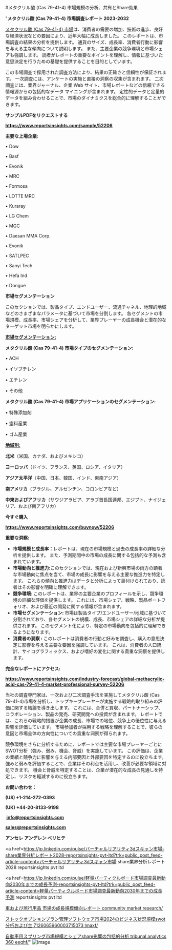 #メタクリル酸 (Cas 79-41-4) 市場規模の分析、共有とShare効果

"<strong>メタクリル酸 (Cas 79-41-4) 市場調査レポート 2023-2032</strong>

<a href=https://www.reportsinsights.com/sample/52206>メタクリル酸 (Cas 79-41-4) 市場</a>は、消費者の需要の増加、技術の進歩、良好な経済状況などの要因により、近年大幅に成長しました。 このレポートは、市場調査の結果の分析を提供します。 通貨のサイズ、成長率、消費者行動に影響を与える主な傾向について説明します。 また、主要企業の競争環境と市場シェアも強調します。 読者がレポートの重要なポイントを理解し、情報に基づいた意思決定を行うための基礎を提供することを目的としています。

この市場調査で採用された調査方法により、結果の正確さと信頼性が保証されます。 一次調査には、アンケートの実施と直接の洞察の収集が含まれます。 二次調査には、業界ジャーナル、企業 Web サイト、市場レポートなどの信頼できる情報源からの包括的なデータ マイニングが含まれます。 定性的データと定量的データを組み合わせることで、市場のダイナミクスを総合的に理解することができます。

<strong><b>サンプルPDFをリクエストする</b></strong>

<a href=https://www.reportsinsights.com/sample/52206><strong><u>https://www.reportsinsights.com/sample/52206</u></strong></a>

<strong>主要な上場企業:</strong>

• Dow

• Basf

• Evonik

• MRC

• Formosa

• LOTTE MRC

• Kuraray

• LG Chem

• MGC

• Daesan MMA Corp.

• Evonik

• SATLPEC

• Sanyi Tech

• Hefa Ind

• Dongue

<strong>市場セグメンテーション</strong>

このセクションでは、製品タイプ、エンドユーザー、流通チャネル、地理的地域などのさまざまなパラメータに基づいて市場を分割します。 各セグメントの市場規模、成長率、市場シェアを分析して、業界プレーヤーの成長機会と潜在的なターゲット市場を明らかにします。

<strong><u>市場セグメンテーション</u></strong><strong><u>:</u></strong>

<strong>メタクリル酸 (Cas 79-41-4) 市場タイプのセグメンテーション:</strong>

• ACH

• イソブチレン

• エチレン

• その他

<strong>メタクリル酸 (Cas 79-41-4) 市場アプリケーションのセグメンテーション:</strong>

• 特殊添加剤

• 塗料産業

• ゴム産業

<strong><u>地域別</u></strong><strong><u>:</u></strong>

<strong>北米</strong>（米国、カナダ、およびメキシコ）

<strong>ヨーロッパ</strong>（ドイツ、フランス、英国、ロシア、イタリア）

<strong>アジア太平洋</strong>（中国、日本、韓国、インド、東南アジア）

<strong>南アメリカ</strong>（ブラジル、アルゼンチン、コロンビアなど）

<strong>中東およびアフリカ</strong>（サウジアラビア、アラブ首長国連邦、エジプト、ナイジェリア、および南アフリカ）

<strong>今すぐ購入</strong>

<a href=https://www.reportsinsights.com/buynow/52206><strong><u>https://www.reportsinsights.com/buynow/52206</u></strong></a>

<strong>重要な洞察:</strong>
<ul>
  <li><strong>市場規模と成長率：</strong>レポートは、現在の市場規模と過去の成長率の詳細な分析を提供します。 また、予測期間中の市場の成長に関する包括的な予測も含まれています。</li>
  <li><strong>市場動向と推進力:</strong>このセクションでは、現在および新興市場の両方の顕著な市場動向に焦点を当て、市場の成長に影響を与える主要な推進力を特定します。 これらの傾向と推進力はデータと分析によって裏付けられており、読者はその影響を明確に理解できます。</li>
  <li><strong>競争環境</strong>: このレポートは、業界の主要企業のプロフィールを示し、競争環境の詳細な評価を提供します。 これには、市場シェア、戦略、製品ポートフォリオ、および最近の開発に関する情報が含まれます。</li>
  <li><strong>市場セグメンテーション: </strong>市場は製品タイプ/エンドユーザー/地域に基づいて分割されており、各セグメントの規模、成長、市場シェアの詳細な分析が提供されます。 このセグメント化により、特定の市場動向を包括的に理解できるようになります。</li>
  <li><strong>消費者の洞察 : </strong>このレポートは消費者の行動と好みを調査し、購入の意思決定に影響を与える主要な要因を強調しています。 これは、消費者の人口統計、サイコグラフィックス、および嗜好の変化に関する貴重な洞察を提供します。</li>
</ul>
<strong>完全なレポートにアクセス:</strong>

<a href=https://www.reportsinsights.com/industry-forecast/global-methacrylic-acid-cas-79-41-4-market-professional-survey-52206><strong><u><b>https://www.reportsinsights.com/industry-forecast/global-methacrylic-acid-cas-79-41-4-market-professional-survey-52206</b></u></strong></a>

当社の調査専門家は、一次および二次調査手法を実施してメタクリル酸 (Cas 79-41-4)市場を分析し、トップキープレーヤーが実施する戦略的取り組みの評価に関する結論を導き出します。 これには、合併と買収、パートナーシップ、コラボレーション、製品の発売、研究開発への投資が含まれます。 レポートでは、これらの戦略的措置が企業の成長、市場での地位、競争上の優位性に与える影響を評価しています。 市場参加者が採用する戦略を理解することで、彼らの意図と市場全体の方向性についての貴重な洞察が得られます。

競争環境をさらに分析するために、レポートでは主要な市場プレーヤーごとにSWOT分析（強み、弱み、機会、脅威）を実施しています。 この評価は、企業の業績と競争力に影響を与える内部要因と外部要因を特定するのに役立ちます。 強みと弱みを評価することで、企業はその利点を活用し、改善が必要な領域に対処できます。 機会と脅威を特定することは、企業が潜在的な成長の見通しを特定し、リスクを軽減するのに役立ちます。

<strong>お問い合わせ：</strong>

<strong>(US) +1-214-272-0393</strong>

<strong>(UK) +44-20-8133-9198</strong>

<strong> </strong><a href=info@reportsinsights.com><strong><u>info@reportsinsights.com</u></strong></a>

<a href=sales@reportsinsights.com><strong><u>sales@reportsinsights.com</u></strong></a>

<strong>アンセレ アンデレン ベリヒテ</strong>

<a href=https://jp.linkedin.com/pulse/バーチャルリアリティ3dスキャン市場-share業界分析レポート2028-reportsinsights-pvt-ltd?trk=public_post_feed-article-content>バーチャルリアリティ3dスキャン市場 share業界分析レポート2028 reportsinsights pvt ltd</a>

<a href=https://jp.linkedin.com/pulse/軽量パーティクルボード市場調査最新動向2030年までの成長予測-reportsinsights-pvt-ltd?trk=public_post_feed-article-content>軽量パーティクルボード市場調査最新動向2030年までの成長予測 reportsinsights pvt ltd</a>

<a href=https://www.linkedin.com/pulse/車および旅行用品-市場の成長規模傾向レポート-community-market-research/>車および旅行用品 市場の成長規模傾向レポート community market research/</a>

<a href=https://www.linkedin.com/pulse/ストックオプションプラン管理ソフトウェア市場2024のビジネス状況規模swot分析および主-7126065960003715073-lmaxf/>ストックオプションプラン管理ソフトウェア市場2024のビジネス状況規模swot分析および主 7126065960003715073 lmaxf/</a>

<a href=https://www.linkedin.com/pulse/自動車用スプリング市場規模とシェアshare影響の包括的分析-tribunal-analytics-360-eeqhf/>自動車用スプリング市場規模とシェアshare影響の包括的分析 tribunal analytics 360 eeqhf/</a>"
![image](https://github.com/aanak123/RIMarketer1/assets/158471119/f19d4b75-44d2-4305-9b56-9e814ac52c69)
